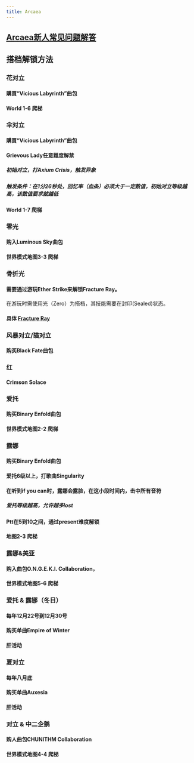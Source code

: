 ```yaml
---
title: Arcaea
---
```


## [Arcaea新人常见问题解答](https://www.bilibili.com/read/cv8694683)
## 搭档解锁方法
### 花对立
#### 購買“Vicious Labyrinth”曲包
#### World 1-6 爬梯
### 伞对立
#### 購買“Vicious Labyrinth”曲包
#### Grievous Lady任意難度解禁
##### 初始对立，打Axium Crisis，触发异象
##### 触发条件：在1分26秒处，回忆率（血条）必须大于一定数值，初始对立等级越高，该数值要求就越低
#### World 1-7 爬梯
### 零光
#### 购入Luminous Sky曲包
#### 世界模式地图3-3 爬梯
### 骨折光
#### 需要通过游玩Ether Strike来解锁Fracture Ray。
在游玩时需使用光（Zero）为搭档，其技能需要在封印(Sealed)状态。
#### 具体 [Fracture Ray](https://wiki.arcaea.cn/index.php/Fracture_Ray)
### 风暴对立/猫对立
#### 购买Black Fate曲包
### 红
#### Crimson Solace
### 爱托
#### 购买Binary Enfold曲包
#### 世界模式地图2-2 爬梯
### 露娜
#### 购买Binary Enfold曲包
#### 爱托6级以上，打歌曲Singularity
#### 在听到if you can时，露娜会露脸，在这小段时间内，击中所有音符
##### 爱托等级越高，允许越多lost
#### Ptt在5到10之间，通过present难度解锁
#### 地图2-3 爬梯
### 露娜&美亚
#### 购入曲包O.N.G.E.K.I. Collaboration，
#### 世界模式地图5-6 爬梯
### 爱托 & 露娜（冬日）
#### 每年12月22号到12月30号
#### 购买单曲Empire of Winter
#### 肝活动
### 夏对立
#### 每年八月底
#### 购买单曲Auxesia
#### 肝活动
### 对立 & 中二企鹅
#### 购人曲包CHUNITHM Collaboration
#### 世界模式地图4-4 爬梯
